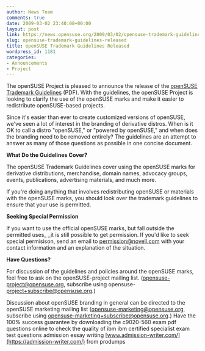 ```yaml
---
author: News Team
comments: true
date: 2009-03-02 23:40:08+00:00
layout: post
link: https://news.opensuse.org/2009/03/02/opensuse-trademark-guidelines-released/
slug: opensuse-trademark-guidelines-released
title: openSUSE Trademark Guidelines Released
wordpress_id: 1181
categories:
- Announcements
- Project
---
```


The openSUSE Project is pleased to announce the release of the [openSUSE Trademark Guidelines](//en.opensuse.org/Image:OpenSUSE_Trademark_Guidelines.pdf) (PDF). With the guidelines, the openSUSE Project is looking to clarify the use of the openSUSE marks and make it easier to redistribute openSUSE-based projects.

Since it's easier than ever to create customized versions of openSUSE, we've seen a lot of interest in the branding of derivative distros. When is it OK to call a distro "openSUSE," or "powered by openSUSE," and when does the branding need to be removed entirely? The guidelines are an attempt to answer as many of those questions as possible in one concise document.

**What Do the Guidelines Cover?**

The openSUSE Trademark Guidelines cover using the openSUSE marks for derivative distributions, merchandise, domain names, advocacy groups, events, publications, advertising materials, and much more.

If you're doing anything that involves redistributing openSUSE or materials with the openSUSE marks, you should look over the trademark guidelines to ensure that your use is permitted.

**Seeking Special Permission**

If you want to use the official openSUSE marks, but fall outside the permitted uses_ _it is still possible to get permission. If you'd like to seek special permisison, send an email to [permission@novell.com](mailto:permission@novell.com) with your contact information and an explanation of the situation.

**Have Questions?**

For discussion of the guidelines and policies around the openSUSE marks, feel free to ask on the openSUSE-project mailing list. (opensuse-project@opensuse.org, subscribe using opensuse-[project+subscribe@opensuse.org](mailto:project+subscribe@opensuse.org).)

Discussion about openSUSE branding in general can be directed to the openSUSE marketing mailing list (opensuse-marketing@opensuse.org, subscribe using [opensuse-marketing+subscribe@opensuse.org](mailto:opensuse-marketing+subscribe@opensuse.org).) Have the 100% success guarantee by downloading the c9020-560 exam pdf questions online to check the quality of ibm ibm certified specialist exam test questions admission essay writing [www.admission-writer.com/](https://admission-writer.com/) from produmps
